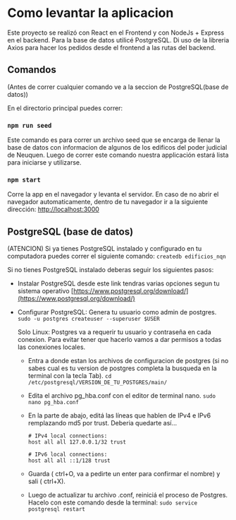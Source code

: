 # Como levantar la aplicacion

Este proyecto se realizó con React en el Frontend y con NodeJs + Express en el backend. Para la base de datos utilicé PostgreSQL.
Di uso de la libreria Axios para hacer los pedidos desde el frontend a las rutas del backend.

## Comandos

(Antes de correr cualquier comando ve a la seccion de PostgreSQL(base de datos))

En el directorio principal puedes correr:

### `npm run seed`

Este comando es para correr un archivo seed que se encarga de llenar la base de datos con informacion de algunos de los edificos del poder judicial de Neuquen.
Luego de correr este comando nuestra applicación estará lista para iniciarse y utilizarse.

### `npm start`

Corre la app en el navegador y levanta el servidor.
En caso de no abrir el navegador automaticamente, dentro de tu navegador ir a la siguiente dirección: [http://localhost:3000](http://localhost:3000)

## PostgreSQL (base de datos)

(ATENCION) Si ya tienes PostgreSQL instalado y configurado en tu computadora puedes correr el siguiente comando: `createdb edificios_nqn`

Si no tienes PostgreSQL instalado deberas seguir los siguientes pasos:

- Instalar PostgreSQL desde este link tendras varias opciones segun tu sistema operativo [https://www.postgresql.org/download/](https://www.postgresql.org/download/)
- Configurar PostgreSQL:
  Genera tu usuario como admin de postgres.
  `sudo -u postgres createuser --superuser $USER`

  Solo Linux:
  Postgres va a requerir tu usuario y contraseña en cada conexion. Para evitar tener que hacerlo vamos a dar permisos a todas las conexiones locales.

  - Entra a donde estan los archivos de configuracion de postgres (si no sabes cual es tu version de postgres completa la busqueda en la terminal con la tecla Tab).
    `cd /etc/postgresql/VERSION_DE_TU_POSTGRES/main/`
  - Edita el archivo pg_hba.conf con el editor de terminal nano.
    `sudo nano pg_hba.conf`
  - En la parte de abajo, editá las líneas que hablen de IPv4 e IPv6 remplazando md5 por trust. Deberia quedarte así…

    ```
    # IPv4 local connections:
    host all all 127.0.0.1/32 trust

    # IPv6 local connections:
    host all all ::1/128 trust
    ```

  - Guarda ( ctrl+O, va a pedirte un enter para confirmar el nombre) y sali ( ctrl+X).
  - Luego de actualizar tu archivo .conf, reiniciá el proceso de Postgres. Hacelo con este comando desde la terminal:
    `sudo service postgresql restart`
